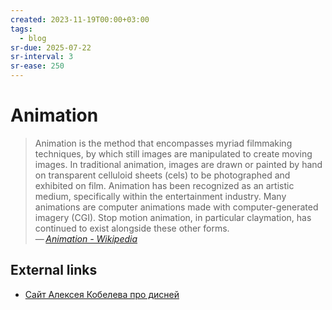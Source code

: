 ```yaml
---
created: 2023-11-19T00:00+03:00
tags:
  - blog
sr-due: 2025-07-22
sr-interval: 3
sr-ease: 250
---
```


# Animation

> Animation is the method that encompasses myriad filmmaking techniques, by which still images are manipulated to create moving images. In traditional animation, images are drawn or painted by hand on transparent celluloid sheets (cels) to be photographed and exhibited on film. Animation has been recognized as an artistic medium, specifically within the entertainment industry. Many animations are computer animations made with computer-generated imagery (CGI). Stop motion animation, in particular claymation, has continued to exist alongside these other forms.\
> — <cite>[Animation - Wikipedia](https://en.wikipedia.org/wiki/Animation)</cite>

## External links

- [Сайт Алексея Кобелева про дисней](http://prodisney.ru/)

